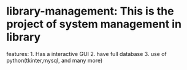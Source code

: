 # library-management: This is the project of system management in library
features:
     1. Has a interactive GUI
     2. have full database 
     3. use of python(tkinter,mysql, and many more)
